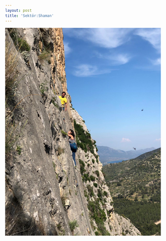 ```yaml
---
layout: post
title: 'Sektör:Shaman'
---
```

![](/img/uploads/1d062aaf-e2da-428f-97ea-acd38b94525d.JPG)
